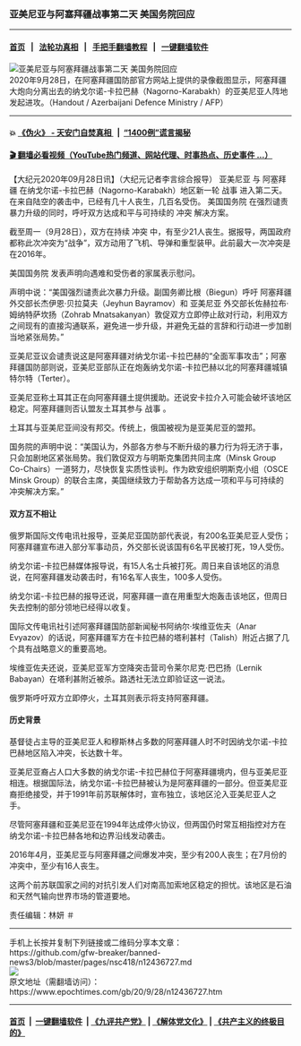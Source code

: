 ### 亚美尼亚与阿塞拜疆战事第二天 美国务院回应
------------------------

#### [首页](https://github.com/gfw-breaker/banned-news3/blob/master/README.md) &nbsp;&nbsp;|&nbsp;&nbsp; [法轮功真相](https://github.com/begood0513/basic/blob/master/README.md)  &nbsp;&nbsp;|&nbsp;&nbsp; [手把手翻墙教程](https://github.com/gfw-breaker/guides/wiki)  &nbsp;&nbsp;|&nbsp;&nbsp; [一键翻墙软件](https://github.com/gfw-breaker/nogfw/blob/master/README.md)  



<div><img alt="亚美尼亚与阿塞拜疆战事第二天 美国务院回应" class="attachment-djy_600_400 size-djy_600_400 wp-post-image" src="https://i.epochtimes.com/assets/uploads/2020/09/000_8QW4QW-600x400.jpg"/>
<div class="caption">
 2020年9月28日，在阿塞拜疆国防部官方网站上提供的录像截图显示，阿塞拜疆大炮向分离出去的纳戈尔诺-卡拉巴赫（Nagorno-Karabakh）的亚美尼亚人阵地发起进攻。（Handout / Azerbaijani Defence Ministry / AFP）
</div></div><hr/>

#### 💥 [《伪火》 - 天安门自焚真相 ](http://158.247.195.190:10000/videos/blog/weihuo.html)&nbsp; |&nbsp; [“1400例”谎言揭秘  ](http://158.247.195.190:10000/videos/blog/jiexi1400.html)

#### [ 🎬  翻墙必看视频（YouTube热门频道、网站代理、时事热点、历史事件 ...）](https://github.com/gfw-breaker/links/blob/master/banned.md)

<div><p>
 【大纪元2020年09月28日讯】（大纪元记者李言综合报导）
 <ok href="https://www.epochtimes.com/gb/tag/%E4%BA%9A%E7%BE%8E%E5%B0%BC%E4%BA%9A.html">
  亚美尼亚
 </ok>
 与
 <ok href="https://www.epochtimes.com/gb/tag/%E9%98%BF%E5%A1%9E%E6%8B%9C%E7%96%86.html">
  阿塞拜疆
 </ok>
 在纳戈尔诺-卡拉巴赫（Nagorno-Karabakh）地区新一轮
 <ok href="https://www.epochtimes.com/gb/tag/%E6%88%98%E4%BA%8B.html">
  战事
 </ok>
 进入第二天。在来自陆空的袭击中，已经有几十人丧生，几百名受伤。
 <ok href="https://www.epochtimes.com/gb/tag/%E7%BE%8E%E5%9B%BD%E5%9B%BD%E5%8A%A1%E9%99%A2.html">
  美国国务院
 </ok>
 在强烈谴责暴力升级的同时，呼吁双方达成和平与可持续的
 <ok href="https://www.epochtimes.com/gb/tag/%E5%86%B2%E7%AA%81.html">
  冲突
 </ok>
 解决方案。
</p>
<p>
 截至周一（9月28日），双方在持续
 <ok href="https://www.epochtimes.com/gb/tag/%E5%86%B2%E7%AA%81.html">
  冲突
 </ok>
 中，有至少21人丧生。据报导，两国政府都称此次冲突为“战争”，双方动用了飞机、导弹和重型装甲。此前最大一次冲突是在2016年。
</p>
<p>
 <ok href="https://www.epochtimes.com/gb/tag/%E7%BE%8E%E5%9B%BD%E5%9B%BD%E5%8A%A1%E9%99%A2.html">
  美国国务院
 </ok>
 发表声明向遇难和受伤者的家属表示慰问。
</p>
<p>
 声明中说：“美国强烈谴责此次暴力升级。副国务卿比根（Biegun）呼吁
 <ok href="https://www.epochtimes.com/gb/tag/%E9%98%BF%E5%A1%9E%E6%8B%9C%E7%96%86.html">
  阿塞拜疆
 </ok>
 外交部长杰伊恩·贝拉莫夫（Jeyhun Bayramov）和
 <ok href="https://www.epochtimes.com/gb/tag/%E4%BA%9A%E7%BE%8E%E5%B0%BC%E4%BA%9A.html">
  亚美尼亚
 </ok>
 外交部长佐赫拉布·姆纳特萨坎扬（Zohrab Mnatsakanyan）敦促双方立即停止敌对行动，利用双方之间现有的直接沟通联系，避免进一步升级，并避免无益的言辞和行动进一步加剧当地紧张局势。”
</p>
<p>
 亚美尼亚议会谴责说这是阿塞拜疆对纳戈尔诺-卡拉巴赫的“全面军事攻击”；阿塞拜疆国防部则说，亚美尼亚部队正在炮轰纳戈尔诺-卡拉巴赫以北的阿塞拜疆城镇特尔特（Terter）。
</p>
<p>
 亚美尼亚称土耳其正在向阿塞拜疆土提供援助。还说安卡拉介入可能会破坏该地区稳定。阿塞拜疆则否认盟友土耳其参与
 <ok href="https://www.epochtimes.com/gb/tag/%E6%88%98%E4%BA%8B.html">
  战事
 </ok>
 。
</p>
<p>
 土耳其与亚美尼亚间没有邦交。传统上，俄国被视为是亚美尼亚的盟邦。
</p>
<p>
 国务院的声明中说：“美国认为，外部各方参与不断升级的暴力行为将无济于事，只会加剧地区紧张局势。我们敦促双方与明斯克集团共同主席（Minsk Group Co-Chairs）一道努力，尽快恢复实质性谈判。作为欧安组织明斯克小组（OSCE Minsk Group）的联合主席，美国继续致力于帮助各方达成一项和平与可持续的冲突解决方案。”
</p>
<h4>
 双方互不相让
</h4>
<p>
 俄罗斯国际文传电讯社报导，亚美尼亚国防部代表说，有200名亚美尼亚人受伤；阿塞拜疆宣布进入部分军事动员，外交部长说该国有6名平民被打死，19人受伤。
</p>
<p>
 纳戈尔诺-卡拉巴赫媒体报导说，有15人名士兵被打死。周日来自该地区的消息说，在阿塞拜疆发动袭击时，有16名军人丧生，100多人受伤。
</p>
<p>
 纳戈尔诺-卡拉巴赫的报导还说，阿塞拜疆一直在用重型大炮轰击该地区，但周日失去控制的部分领地已经得以收复。
</p>
<p>
 国际文传电讯社引述阿塞拜疆国防部新闻秘书阿纳尔·埃维亚佐夫（Anar Evyazov）的话说，阿塞拜疆军方在卡拉巴赫的塔利甚村（Talish）附近占据了几个具有战略意义的重要高地。
</p>
<p>
 埃维亚佐夫还说，亚美尼亚军方空降突击营司令莱尔尼克·巴巴扬（Lernik Babayan）在塔利甚附近被杀。路透社无法立即验证这一说法。
</p>
<p>
 俄罗斯呼吁双方立即停火，土耳其则表示将支持阿塞拜疆。
</p>
<h4>
 历史背景
</h4>
<p>
 基督徒占主导的亚美尼亚人和穆斯林占多数的阿塞拜疆人时不时因纳戈尔诺-卡拉巴赫地区陷入冲突，长达数十年。
</p>
<p>
 亚美尼亚裔占人口大多数的纳戈尔诺-卡拉巴赫位于阿塞拜疆境内，但与亚美尼亚相连。根据国际法，纳戈尔诺-卡拉巴赫被认为是阿塞拜疆的一部分。但亚美尼亚裔拒绝接受，并于1991年前苏联解体时，宣布独立，该地区沦入亚美尼亚人之手。
</p>
<p>
 尽管阿塞拜疆和亚美尼亚在1994年达成停火协议，但两国仍时常互相指控对方在纳戈尔诺-卡拉巴赫各地和边界沿线发动袭击。
</p>
<p>
 2016年4月，亚美尼亚与阿塞拜疆之间爆发冲突，至少有200人丧生；在7月份的冲突中，至少有16人丧生。
</p>
<p>
 这两个前苏联国家之间的对抗引发人们对南高加索地区稳定的担忧。该地区是石油和天然气输向世界市场的管道要地。
</p>
<p>
 责任编辑：林妍 ＃
</p>
</div>
<hr/>
手机上长按并复制下列链接或二维码分享本文章：<br/>
https://github.com/gfw-breaker/banned-news3/blob/master/pages/nsc418/n12436727.md <br/>
<a href='https://github.com/gfw-breaker/banned-news3/blob/master/pages/nsc418/n12436727.md'><img src='https://github.com/gfw-breaker/banned-news3/blob/master/pages/nsc418/n12436727.md.png'/></a> <br/>
原文地址（需翻墙访问）：https://www.epochtimes.com/gb/20/9/28/n12436727.htm


------------------------
#### [首页](https://github.com/gfw-breaker/banned-news3/blob/master/README.md) &nbsp;|&nbsp; [一键翻墙软件](https://github.com/gfw-breaker/nogfw/blob/master/README.md) &nbsp;| [《九评共产党》](https://github.com/gfw-breaker/9ping.md/blob/master/README.md#九评之一评共产党是什么) | [《解体党文化》](https://github.com/gfw-breaker/jtdwh.md/blob/master/README.md) | [《共产主义的终极目的》](https://github.com/gfw-breaker/gczydzjmd.md/blob/master/README.md)


<img src='http://gfw-breaker.win/banned-news3/pages/nsc418/n12436727.md' width='0px' height='0px'/>